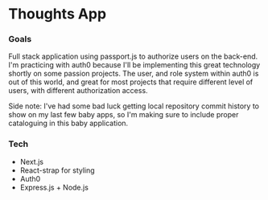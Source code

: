 # Thoughts App

### Goals
  Full stack application using passport.js to authorize users on the back-end. I'm practicing with auth0 because I'll be implementing this great technology shortly on some passion projects. The user, and role system within auth0 is out of this world, and great for most projects that require different level of users, with different authorization access. 

  
  Side note:
  I've had some bad luck getting local repository commit history to show on my last few baby apps, so I'm making sure to include proper cataloguing in this baby application. 

### Tech
  * Next.js
  * React-strap for styling
  * Auth0 
  * Express.js + Node.js


  